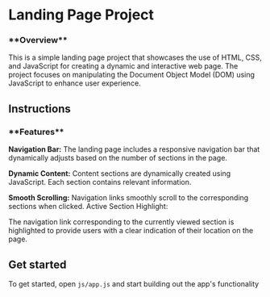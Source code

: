 # Landing Page Project
<h3>**Overview**</h3>
This is a simple landing page project that showcases the use of HTML, CSS, and JavaScript for creating a dynamic and interactive web page. 
The project focuses on manipulating the Document Object Model (DOM) using JavaScript to enhance user experience.

## Instructions
<h3>**Features**</h3>

**Navigation Bar:**
The landing page includes a responsive navigation bar that dynamically adjusts based on the number of sections in the page.

**Dynamic Content:**
Content sections are dynamically created using JavaScript. 
Each section contains relevant information.

**Smooth Scrolling:**
Navigation links smoothly scroll to the corresponding sections when clicked.
Active Section Highlight:

The navigation link corresponding to the currently viewed section is highlighted 
to provide users with a clear indication of their location on the page.

## Get started
To get started, open `js/app.js` and start building out the app's functionality


